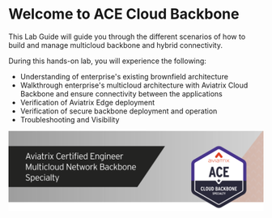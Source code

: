# Welcome to ACE Cloud Backbone

This Lab Guide will guide you through the different scenarios of how to build and manage multicloud backbone and hybrid connectivity.

During this hands-on lab, you will experience the following:

* Understanding of enterprise's existing brownfield architecture
* Walkthrough enterprise's multicloud architecture with Aviatrix Cloud Backbone and ensure connectivity between the applications
* Verification of Aviatrix Edge deployment
* Verification of secure backbone deployment and operation
* Troubleshooting and Visibility

![ACE](../../docs/_logos/ace_backbone_banner.png)
